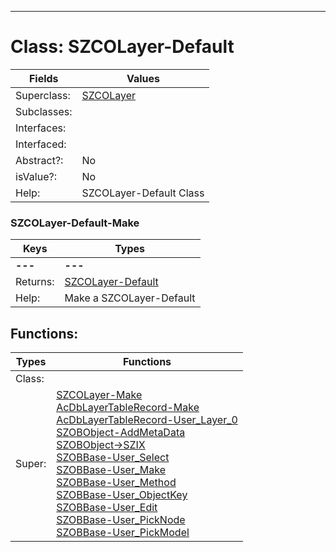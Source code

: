 ---------

# Class:	SZCOLayer-Default

| Fields | Values |
| --------- | --------- |
| Superclass: | [SZCOLayer](SZCOLayer.html) |
| Subclasses: |  |
| Interfaces: |  |
| Interfaced: |  |
| Abstract?: | No |
| isValue?: | No |
| Help: | SZCOLayer-Default Class |

### SZCOLayer-Default-Make

| Keys | Types |
| --------- | --------- |
| **---** | **---** |
| Returns: | [SZCOLayer-Default](SZCOLayer-Default.html) |
| Help: | Make a SZCOLayer-Default |


## Functions:

| Types | Functions |
| --------- | --------- |
| Class: |  |
| Super: | [SZCOLayer-Make](SZCOLayer.html) <br> [AcDbLayerTableRecord-Make](AcDbLayerTableRecord.html) <br> [AcDbLayerTableRecord-User_Layer_0](AcDbLayerTableRecord.html) <br> [SZOBObject-AddMetaData](SZOBObject.html) <br> [SZOBObject->SZIX](SZOBObject.html) <br> [SZOBBase-User_Select](SZOBBase.html) <br> [SZOBBase-User_Make](SZOBBase.html) <br> [SZOBBase-User_Method](SZOBBase.html) <br> [SZOBBase-User_ObjectKey](SZOBBase.html) <br> [SZOBBase-User_Edit](SZOBBase.html) <br> [SZOBBase-User_PickNode](SZOBBase.html) <br> [SZOBBase-User_PickModel](SZOBBase.html) |


